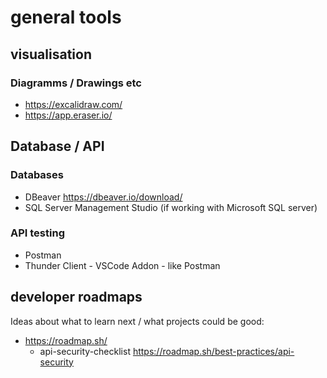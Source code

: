 # general tools 

## visualisation

### Diagramms / Drawings etc
- https://excalidraw.com/
- https://app.eraser.io/

## Database / API
### Databases
- DBeaver  https://dbeaver.io/download/
- SQL Server Management Studio (if working with Microsoft SQL server)

### API testing
- Postman
- Thunder Client - VSCode Addon - like Postman

## developer roadmaps
Ideas about what to learn next / what projects could be good:
- https://roadmap.sh/
    - api-security-checklist https://roadmap.sh/best-practices/api-security